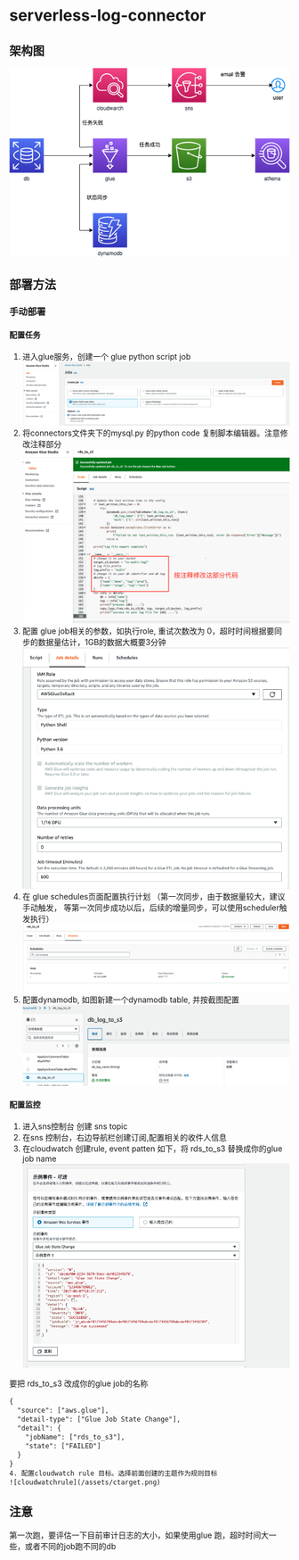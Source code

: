 # serverless-log-connector

## 架构图
![架构图](/assets/rdslog.drawio.png)

## 部署方法
### 手动部署

#### 配置任务
1. 进入glue服务，创建一个 glue python script job
![glue job](/assets/glue_job1.png)
2. 将connectors文件夹下的mysql.py 的python code  复制脚本编辑器。注意修改注释部分
![glue job](/assets/gcode.png)
3. 配置 glue job相关的参数，如执行role, 重试次数改为 0，超时时间根据要同步的数据量估计，1GB的数据大概要3分钟
![glue job](/assets/glueconfig.png)
4. 在 glue schedules页面配置执行计划 （第一次同步，由于数据量较大，建议手动触发， 等第一次同步成功以后，后续的增量同步，可以使用scheduler触发执行）
![glue job](/assets/glueschedule.png)
5. 配置dynamodb, 如图新建一个dynamodb table, 并按截图配置
![dynamodb](/assets/dynamodb1.png)

#### 配置监控
1. 进入sns控制台 创建 sns topic
2. 在sns 控制台，右边导航栏创建订阅,配置相关的收件人信息
3. 在cloudwatch 创建rule, event patten 如下，将 rds_to_s3 替换成你的glue job name
![cloudwatchrule](/assets/cloudwatchrule.png)

要把 rds_to_s3 改成你的glue job的名称
```
{
  "source": ["aws.glue"],
  "detail-type": ["Glue Job State Change"],
  "detail": {
    "jobName": ["rds_to_s3"], 
    "state": ["FAILED"]
  }
}
4. 配置cloudwatch rule 目标。选择前面创建的主题作为规则目标
![cloudwatchrule](/assets/ctarget.png)
```

## 注意
第一次跑，要评估一下目前审计日志的大小，如果使用glue 跑，超时时间大一些，或者不同的job跑不同的db


